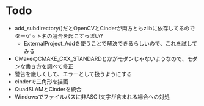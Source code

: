 # Todo
- add\_subdirectory()だとOpenCVとCinderが両方ともzlibに依存してるのでターゲット名の競合を起こすっぽい?
	- ExternalProject\_Addを使うことで解決できるらしいので、これを試してみる
- CMakeのCMAKE\_CXX\_STANDARDとかがモダンじゃないようなので、モダンな書き方を調べて修正
- 警告を厳しくして、エラーとして扱うようにする
- cinderで三角形を描画
- QuadSLAMとCinderを統合
- Windowsでファイルパスに非ASCII文字が含まれる場合への対処
